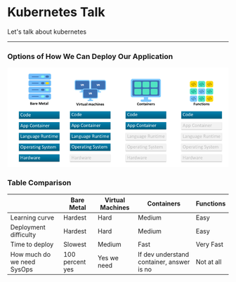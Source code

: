 # **Kubernetes Talk**
Let's talk about kubernetes

----
### **Options of How We Can Deploy Our Application**
![Serverless Evolution](pic/serverless_evolution.png)
### **Table Comparison**
|   | Bare Metal | Virtual Machines | Containers | Functions |
| - | - | - | - | - |
| Learning curve | Hardest  | Hard  | Medium | Easy |
| Deployment difficulty | Hardest  | Hard  | Medium | Easy |
| Time to deploy | Slowest  | Medium  | Fast | Very Fast |
| How much do we need SysOps | 100 percent yes | Yes we need | If dev understand container, answer is no | Not at all |
